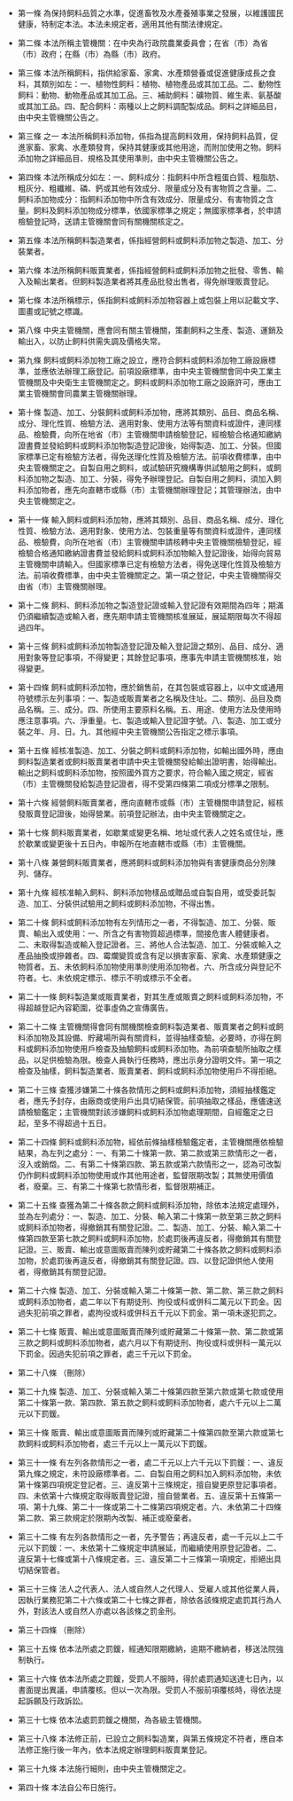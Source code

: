 * 第一條 為保持飼料品質之水準，促進畜牧及水產養殖事業之發展，以維護國民健康，特制定本法。本法未規定者，適用其他有關法律規定。

* 第二條 本法所稱主管機關：在中央為行政院農業委員會；在省（市）為省（市）政府；在縣（市）為縣（市）政府。

* 第三條 本法所稱飼料，指供給家畜、家禽、水產類營養或促進健康成長之食料，其類別如左：一、植物性飼料：植物、植物產品或其加工品。二、動物性飼料：動物、動物產品或其加工品。三、補助飼料：礦物質、維生素、氨基酸或其加工品。四、配合飼料：兩種以上之飼料調配製成品。飼料之詳細品目，由中央主管機關公告之。

* 第三條 之一 本法所稱飼料添加物，係指為提高飼料效用，保持飼料品質，促進家畜、家禽、水產類發育，保持其健康或其他用途，而附加使用之物。飼料添加物之詳細品目、規格及其使用準則，由中央主管機關公告之。

* 第四條 本法所稱成分如左：一、飼料成分：指飼料中所含粗蛋白質、粗脂肪、粗灰分、粗纖維、磷、鈣或其他有效成分、限量成分及有害物質之含量。二、飼料添加物成分：指飼料添加物中所含有效成分、限量成分、有害物質之含量。飼料及飼料添加物成分標準，依國家標準之規定；無國家標準者，於申請檢驗登記時，送請主管機關會同有關機關核定之。

* 第五條 本法所稱飼料製造業者，係指經營飼料或飼料添加物之製造、加工、分裝業者。

* 第六條 本法所稱飼料販賣業者，係指經營飼料或飼料添加物之批發、零售、輸入及輸出業者。但飼料製造業者將其產品批發出售者，得免辦理販賣登記。

* 第七條 本法所稱標示，係指飼料或飼料添加物容器上或包裝上用以記載文字、圖畫或記號之標識。

* 第八條 中央主管機關，應會同有關主管機關，策劃飼料之生產、製造、運銷及輸出入，以防止飼料供需失調及價格失常。

* 第九條 飼料或飼料添加物工廠之設立，應符合飼料或飼料添加物工廠設廠標準，並應依法辦理工廠登記。前項設廠標準，由中央主管機關會同中央工業主管機關及中央衛生主管機關定之。飼料或飼料添加物工廠之設廠許可，應由工業主管機關會同農業主管機關辦理。

* 第十條 製造、加工、分裝飼料或飼料添加物，應將其類別、品目、商品名稱、成分、理化性質、檢驗方法、適用對象、使用方法等有關資料或證件，連同樣品、檢驗費，向所在地省（市）主管機關申請檢驗登記，經檢驗合格通知繳納證書費並發給飼料或飼料添加物製造登記證後，始得製造、加工、分裝。但國家標準已定有檢驗方法者，得免送理化性質及檢驗方法。前項收費標準，由中央主管機關定之。自製自用之飼料，或試驗研究機構專供試驗用之飼料，或飼料添加物之製造、加工、分裝，得免予辦理登記。自製自用之飼料，須加入飼料添加物者，應先向直轄市或縣（市）主管機關辦理登記；其管理辦法，由中央主管機關定之。

* 第十一條 輸入飼料或飼料添加物，應將其類別、品目、商品名稱、成分、理化性質、檢驗方法、適用對象、使用方法、包裝重量等有關資料或證件，連同樣品、檢驗費，向所在地省（市）主管機關申請核轉中央主管機關檢驗登記，經檢驗合格通知繳納證書費並發給飼料或飼料添加物輸入登記證後，始得向貿易主管機關申請輸入。但國家標準已定有檢驗方法者，得免送理化性質及檢驗方法。前項收費標準，由中央主管機關定之。第一項之登記，中央主管機關得交由省（市）主管機關辦理。

* 第十二條 飼料、飼料添加物之製造登記證或輸入登記證有效期間為四年；期滿仍須繼續製造或輸入者，應先期申請主管機關核准展延，展延期限每次不得超過四年。

* 第十三條 飼料或飼料添加物製造登記證及輸入登記證之類別、品目、成分、適用對象等登記事項，不得變更；其餘登記事項，應事先申請主管機關核准，始得變更。

* 第十四條 飼料或飼料添加物，應於銷售前，在其包裝或容器上，以中文或通用符號標示左列事項：一、製造或販賣業者之名稱及住址。二、類別、品目及商品名稱。三、成分。四、所使用主要原料名稱。五、用途、使用方法及使用時應注意事項。六、淨重量。七、製造或輸入登記證字號。八、製造、加工或分裝之年、月、日。九、其他經中央主管機關公告指定之標示事項。

* 第十五條 經核准製造、加工、分裝之飼料或飼料添加物，如輸出國外時，應由飼料製造業者或飼料販賣業者申請中央主管機關發給輸出證明書，始得輸出。輸出之飼料或飼料添加物，按照國外買方之要求，符合輸入國之規定，經省（市）主管機關發給製造登記證者，得不受第四條第二項成分標準之限制。

* 第十六條 經營飼料販賣業者，應向直轄市或縣（市）主管機關申請登記，經核發販賣登記證後，始得營業。前項登記辦法，由中央主管機關定之。

* 第十七條 飼料販賣業者，如歇業或變更名稱、地址或代表人之姓名或住址，應於歇業或變更後十五日內，申報所在地直轄市或縣（市）主管機關。

* 第十八條 兼營飼料販賣業者，應將飼料或飼料添加物與有害健康商品分別陳列、儲存。

* 第十九條 經核准輸入飼料、飼料添加物樣品或贈品或自製自用，或受委託製造、加工、分裝供試驗用之飼料或飼料添加物，不得出售。

* 第二十條 飼料或飼料添加物有左列情形之一者，不得製造、加工、分裝、販賣、輸出入或使用：一、所含之有害物質超過標準，間接危害人體健康者。二、未取得製造或輸入登記證者。三、將他人合法製造、加工、分裝或輸入之產品抽換或摻雜者。四、霉爛變質或含有足以損害家畜、家禽、水產類健康之物質者。五、未依飼料添加物使用準則使用添加物者。六、所含成分與登記不符者。七、未依規定標示、標示不明或標示不全者。

* 第二十一條 飼料製造業或販賣業者，對其生產或販賣之飼料或飼料添加物，不得超越登記內容範圍，從事虛偽之宣傳廣告。

* 第二十二條 主管機關得會同有關機關檢查飼料製造業者、販賣業者之飼料或飼料添加物及其設備、貯藏場所與有關資料，並得抽樣查驗。必要時，亦得在飼料或飼料添加物使用戶檢查及抽驗飼料或飼料添加物。為前項查驗所抽取之樣品，以足供檢驗為限。檢查人員執行任務時，應出示身分證明文件。第一項之檢查及抽樣，飼料製造業者、販賣業者、飼料或飼料添加物使用戶不得拒絕。

* 第二十三條 查獲涉嫌第二十條各款情形之飼料或飼料添加物，須經抽樣鑑定者，應先予封存，由廠商或使用戶出具切結保管。前項抽取之樣品，應儘速送請檢驗鑑定；主管機關對該涉嫌飼料或飼料添加物處理期間，自經鑑定之日起，至多不得超過十五日。

* 第二十四條 飼料或飼料添加物，經依前條抽樣檢驗鑑定者，主管機關應依檢驗結果，為左列之處分：一、有第二十條第一款、第二款或第三款情形之一者，沒入或銷燬。二、有第二十條第四款、第五款或第六款情形之一，認為可改製仍作飼料或飼料添加物使用或作其他用途者，監督限期改製；其無使用價值者，廢棄。三、有第二十條第七款情形者，監督限期補正。

* 第二十五條 查獲為第二十條各款之飼料或飼料添加物，除依本法規定處理外，並為左列處分：一、製造、加工、分裝、輸入第二十條第一款至第三款之飼料或飼料添加物者，得撤銷其有關登記證。二、製造、加工、分裝、輸入第二十條第四款至第七款之飼料或飼料添加物，於處罰後再違反者，得撤銷其有關登記證。三、販賣、輸出或意圖販賣而陳列或貯藏第二十條各款之飼料或飼料添加物，於處罰後再違反者，得撤銷其有關登記證。四、以登記證供他人使用者，得撤銷其有關登記證。

* 第二十六條 製造、加工、分裝或輸入第二十條第一款、第二款、第三款之飼料或飼料添加物者，處二年以下有期徒刑、拘役或科或併科二萬元以下罰金。因過失犯前項之罪者，處拘役或科或併科五千元以下罰金。第一項未遂犯罰之。

* 第二十七條 販賣、輸出或意圖販賣而陳列或貯藏第二十條第一款、第二款或第三款之飼料或飼料添加物者，處六月以下有期徒刑、拘役或科或併科一萬元以下罰金。因過失犯前項之罪者，處三千元以下罰金。

* 第二十八條 （刪除）

* 第二十九條 製造、加工、分裝或輸入第二十條第四款至第六款或第七款或使用第二十條第一款、第四款、第五款之飼料或飼料添加物者，處六千元以上二萬元以下罰鍰。

* 第三十條 販賣、輸出或意圖販賣而陳列或貯藏第二十條第四款至第六款或第七款飼料或飼料添加物者，處三千元以上一萬元以下罰鍰。

* 第三十一條 有左列各款情形之一者，處二千元以上六千元以下罰鍰：一、違反第九條之規定，未符設廠標準者。二、自製自用之飼料加入飼料添加物，未依第十條第四項規定登記者。三、違反第十三條規定，擅自變更原登記事項者。四、未依第十六條規定取得販賣登記證，擅自營業者。五、違反第十五條第一項、第十九條、第二十一條或第二十二條第四項規定者。六、未依第二十四條第二款、第三款規定於限期內改製、補正或廢棄者。

* 第三十二條 有左列各款情形之一者，先予警告；再違反者，處一千元以上二千元以下罰鍰：一、未依第十二條規定申請展延，而繼續使用原登記證者。二、違反第十七條或第十八條規定者。三、違反第二十三條第一項規定，拒絕出具切結保管者。

* 第三十三條 法人之代表人、法人或自然人之代理人、受雇人或其他從業人員，因執行業務犯第二十六條或第二十七條之罪者，除依各該條規定處罰其行為人外，對該法人或自然人亦處以各該條之罰金刑。

* 第三十四條 （刪除）

* 第三十五條 依本法所處之罰鍰，經通知限期繳納，逾期不繳納者，移送法院強制執行。

* 第三十六條 依本法所處之罰鍰，受罰人不服時，得於處罰通知送達七日內，以書面提出異議，申請覆核。但以一次為限。受罰人不服前項覆核時，得依法提起訴願及行政訴訟。

* 第三十七條 依本法處罰罰鍰之機關，為各級主管機關。

* 第三十八條 本法修正前，已設立之飼料製造業，與第五條規定不符者，應自本法修正施行後一年內，依本法規定辦理飼料販賣業登記。

* 第三十九條 本法施行細則，由中央主管機關定之。

* 第四十條 本法自公布日施行。

